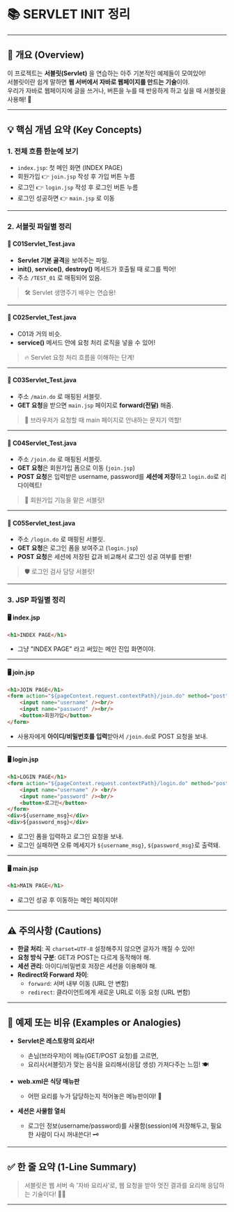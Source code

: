 # 📚 SERVLET INIT 정리

---

## 📌 개요 (Overview)

이 프로젝트는 **서블릿(Servlet)** 을 연습하는 아주 기본적인 예제들이 모여있어!  
서블릿이란 쉽게 말하면 **웹 서버에서 자바로 웹페이지를 만드는 기술**이야.  
우리가 자바로 웹페이지에 글을 쓰거나, 버튼을 누를 때 반응하게 하고 싶을 때 서블릿을 사용해! 🚀

---

## 💡 핵심 개념 요약 (Key Concepts)

### 1. 전체 흐름 한눈에 보기

- `index.jsp`: 첫 메인 화면 (INDEX PAGE)
- 회원가입 👉 `join.jsp` 작성 후 가입 버튼 누름
- 로그인 👉 `login.jsp` 작성 후 로그인 버튼 누름
- 로그인 성공하면 👉 `main.jsp` 로 이동

---

### 2. 서블릿 파일별 정리

#### 📄 C01Servlet_Test.java

- **Servlet 기본 골격**을 보여주는 파일.
- **init()**, **service()**, **destroy()** 메서드가 호출될 때 로그를 찍어!
- 주소 `/TEST_01` 로 매핑되어 있음.

> 🛠️ Servlet 생명주기 배우는 연습용!

---

#### 📄 C02Servlet_Test.java

- C01과 거의 비슷.
- **service()** 메서드 안에 요청 처리 로직을 넣을 수 있어!

> 🔥 Servlet 요청 처리 흐름을 이해하는 단계!

---

#### 📄 C03Servlet_Test.java

- 주소 `/main.do` 로 매핑된 서블릿.
- **GET 요청**을 받으면 `main.jsp` 페이지로 **forward(전달)** 해줌.

> 🚪 브라우저가 요청할 때 main 페이지로 안내하는 문지기 역할!

---

#### 📄 C04Servlet_Test.java

- 주소 `/join.do` 로 매핑된 서블릿.
- **GET 요청**은 회원가입 폼으로 이동 (`join.jsp`)
- **POST 요청**은 입력받은 username, password를 **세션에 저장**하고 `login.do`로 리다이렉트!

> 🛒 회원가입 기능을 맡은 서블릿!

---

#### 📄 C05Servlet_test.java

- 주소 `/login.do` 로 매핑된 서블릿.
- **GET 요청**은 로그인 폼을 보여주고 (`login.jsp`)
- **POST 요청**은 세션에 저장된 값과 비교해서 로그인 성공 여부를 판별!

> 🛡️ 로그인 검사 담당 서블릿!

---

### 3. JSP 파일별 정리

#### 🖥️ index.jsp

```html
<h1>INDEX PAGE</h1>
```
- 그냥 "INDEX PAGE" 라고 써있는 메인 진입 화면이야.

---

#### 🖥️ join.jsp

```html
<h1>JOIN PAGE</h1>
<form action="${pageContext.request.contextPath}/join.do" method="post">
    <input name="username" /><br/>
    <input name="password" /><br/>
    <button>회원가입</button>
</form>
```
- 사용자에게 **아이디/비밀번호를 입력**받아서 `/join.do`로 POST 요청을 보내.

---

#### 🖥️ login.jsp

```html
<h1>LOGIN PAGE</h1>
<form action="${pageContext.request.contextPath}/login.do" method="post">
    <input name="username" /> <br/>
    <input name="password" /><br/>
    <button>로그인</button>
</form>
<div>${username_msg}</div>
<div>${password_msg}</div>
```
- 로그인 폼을 입력하고 로그인 요청을 보내.
- 로그인 실패하면 오류 메세지가 `${username_msg}`, `${password_msg}`로 출력돼.

---

#### 🖥️ main.jsp

```html
<h1>MAIN PAGE</h1>
```
- 로그인 성공 후 이동하는 메인 페이지야!

---

## ⚠ 주의사항 (Cautions)

- **한글 처리**: 꼭 `charset=UTF-8` 설정해주지 않으면 글자가 깨질 수 있어!  
- **요청 방식 구분**: GET과 POST는 다르게 동작해야 해.
- **세션 관리**: 아이디/비밀번호 저장은 세션을 이용해야 해.
- **Redirect와 Forward 차이**: 
  - `forward`: 서버 내부 이동 (URL 안 변함)
  - `redirect`: 클라이언트에게 새로운 URL로 이동 요청 (URL 변함)

---

## 🧪 예제 또는 비유 (Examples or Analogies)

- **Servlet은 레스토랑의 요리사!**
  - 손님(브라우저)이 메뉴(GET/POST 요청)를 고르면,
  - 요리사(서블릿)가 맞는 음식을 요리해서(응답 생성) 가져다주는 느낌! 🍽️

- **web.xml은 식당 매뉴판**
  - 어떤 요리를 누가 담당하는지 적어놓은 메뉴판이야! 📝

- **세션은 사물함 열쇠**
  - 로그인 정보(username/password)를 사물함(session)에 저장해두고, 필요한 사람이 다시 꺼내쓴다! 🗝️

---

## ✅ 한 줄 요약 (1-Line Summary)

> 서블릿은 웹 서버 속 '자바 요리사'로, 웹 요청을 받아 멋진 결과를 요리해 응답하는 기술이다! 🍝✨

---
